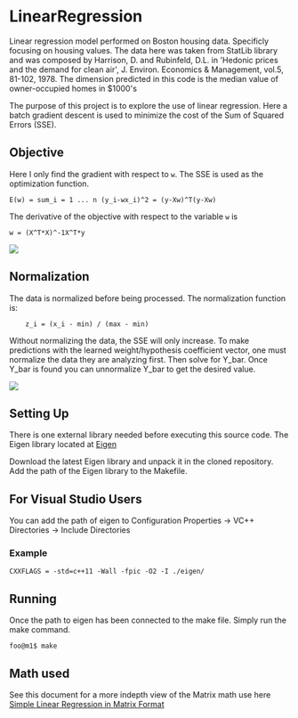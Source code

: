 # LinearRegression
Linear regression model performed on Boston housing data. Specificly focusing on housing values. The data here was taken from StatLib library and was composed by Harrison, D. and Rubinfeld, D.L. in 'Hedonic prices and the demand for clean air', J. Environ. Economics & Management, vol.5, 81-102, 1978. The dimension predicted in this code is the median value of owner-occupied homes in $1000's

The purpose of this project is to explore the use of linear regression. Here a  batch gradient descent is used to minimize the cost of the Sum of Squared Errors (SSE).
## Objective
Here I only find the gradient with respect to `w`. The SSE is used as the optimization function.
```
E(w) = sum_i = 1 ... n (y_i-wx_i)^2 = (y-Xw)^T(y-Xw)
```
The derivative of the objective with respect to the variable `w` is 
```
w = (X^T*X)^-1X^T*y
```
![](https://blog.paperspace.com/content/images/2018/05/68747470733a2f2f707669676965722e6769746875622e696f2f6d656469612f696d672f70617274312f6772616469656e745f64657363656e742e676966.gif)

## Normalization
The data is normalized before being processed. 
The normalization function is:
```
    z_i = (x_i - min) / (max - min)
```
Without normalizing the data, the SSE will only increase. To make predictions with the learned weight/hypothesis coefficient vector, one must normalize the data they are analyzing first. Then solve for Y_bar.  Once Y_bar is found you can unnormalize Y_bar to get the desired value.

![](https://miro.medium.com/max/2972/1*vXpodxSx-nslMSpOELhovg.png)

## Setting Up
There is one external library needed before executing this source code. The Eigen library located at [Eigen](http://eigen.tuxfamily.org/index.php?title=Main_Page)

Download the latest Eigen library and unpack it in the cloned repository. Add the path of the Eigen library to the Makefile.

## For Visual Studio Users
You can add the path of eigen to Configuration Properties -> VC++ Directories -> Include Directories

### Example
```
CXXFLAGS = -std=c++11 -Wall -fpic -O2 -I ./eigen/
```

## Running
Once the path to eigen has been connected to the make file. Simply run the make command.
```
foo@m1$ make
```



## Math used
See this document for a more indepth view of the Matrix math use here [Simple Linear Regression in Matrix Format](https://www.stat.cmu.edu/~cshalizi/mreg/15/lectures/13/lecture-13.pdf)
